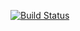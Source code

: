[![Build Status](https://dev.azure.com/dcorrain-gmail/AgileProject/_apis/build/status%2FDavOps12.gitapp?branchName=master)](https://dev.azure.com/dcorrain-gmail/AgileProject/_build/latest?definitionId=4&branchName=master)
